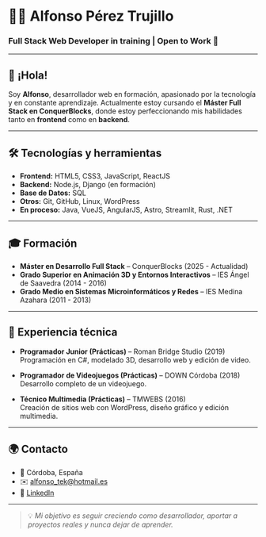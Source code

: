 # 👨‍💻 Alfonso Pérez Trujillo

### Full Stack Web Developer in training | Open to Work 🚀

---

## 👋 ¡Hola!

Soy **Alfonso**, desarrollador web en formación, apasionado por la tecnología y en constante aprendizaje.
Actualmente estoy cursando el **Máster Full Stack en ConquerBlocks**, donde estoy perfeccionando mis habilidades tanto en **frontend** como en **backend**.

---

## 🛠️ Tecnologías y herramientas

- **Frontend:** HTML5, CSS3, JavaScript, ReactJS
- **Backend:** Node.js, Django (en formación)
- **Base de Datos:** SQL
- **Otros:** Git, GitHub, Linux, WordPress
- **En proceso:** Java, VueJS, AngularJS, Astro, Streamlit, Rust, .NET

---

## 🎓 Formación

- **Máster en Desarrollo Full Stack** – ConquerBlocks (2025 - Actualidad)
- **Grado Superior en Animación 3D y Entornos Interactivos** – IES Ángel de Saavedra (2014 - 2016)
- **Grado Medio en Sistemas Microinformáticos y Redes** – IES Medina Azahara (2011 - 2013)

---

## 💼 Experiencia técnica

- **Programador Junior (Prácticas)** – Roman Bridge Studio (2019)  
  Programación en C#, modelado 3D, desarrollo web y edición de video.

- **Programador de Videojuegos (Prácticas)** – DOWN Córdoba (2018)  
  Desarrollo completo de un videojuego.

- **Técnico Multimedia (Prácticas)** – TMWEBS (2016)  
  Creación de sitios web con WordPress, diseño gráfico y edición multimedia.

---

## 🌍 Contacto

- 📍 Córdoba, España
- ✉️ alfonso_tek@hotmail.es
- 🔗 [LinkedIn](https://www.linkedin.com/in/alfonso-perez-trujillo/)

---

> 💡 *Mi objetivo es seguir creciendo como desarrollador, aportar a proyectos reales y nunca dejar de aprender.*
